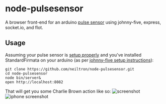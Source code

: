 # node-pulsesensor
A browser front-end for an arduino [pulse sensor](http://pulsesensor.com/) using johnny-five, express, socket.io, and flot.


## Usage
Assuming your pulse sensor is [setup properly](http://pulsesensor.myshopify.com/pages/code-and-guide) and you've installed StandardFirmata on your arduino (as per [johnny-five setup instructions](https://github.com/rwldrn/johnny-five#setup-and-assemble-arduino)):

    git clone https://github.com/neiltron/node-pulsesensor.git
    cd node-pulsesensor
    node bin/server&
    open http://localhost:8082


That will get you some Charlie Brown action like so:
![screenshot](https://github.com/neiltron/node-pulsesensor/raw/master/screenshot.png)
![iphone screenshot](https://github.com/neiltron/node-pulsesensor/raw/master/screenshot-iphone.png)